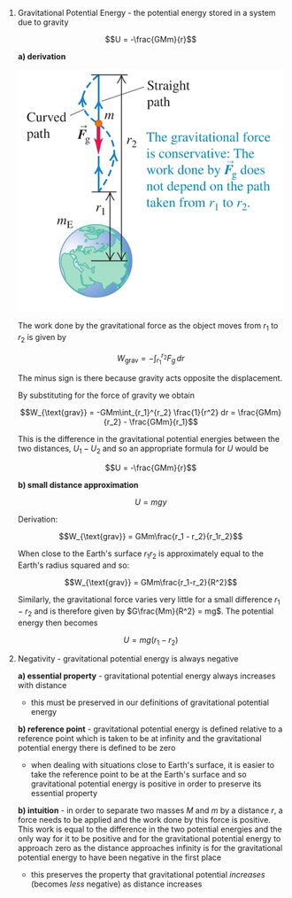 1. Gravitational Potential Energy - the potential energy stored in a system due to gravity
	
	$$U = -\frac{GMm}{r}$$
	
	**a) derivation**
	
	![Gravitational Potential Energy](Resources/Gravitational%20Potential%20Energy.jpg)
	
	The work done by the gravitational force as the object moves from $r_1$ to $r_2$ is given by
	
	$$W_{\text{grav}} = -\int_{r_1}^{r_2} F_g\, dr$$
	
	The minus sign is there because gravity acts opposite the displacement.
	
	By substituting for the force of gravity we obtain
	
	$$W_{\text{grav}} = -GMm\int_{r_1}^{r_2} \frac{1}{r^2} dr = \frac{GMm}{r_2} - \frac{GMm}{r_1}$$
	
	This is the difference in the gravitational potential energies between the two distances, $U_1 - U_2$ and so an appropriate formula for $U$ would be
	
	$$U = -\frac{GMm}{r}$$
	
	**b) small distance approximation**
	
	$$U = mgy$$
	
	Derivation:
	
	$$W_{\text{grav}} = GMm\frac{r_1 - r_2}{r_1r_2}$$
	
	When close to the Earth's surface $r_1r_2$ is approximately equal to the Earth's radius squared and so:
	
	$$W_{\text{grav}} = GMm\frac{r_1-r_2}{R^2}$$
	
	Similarly, the gravitational force varies very little for a small difference $r_1-r_2$ and is therefore given by $G\frac{Mm}{R^2} = mg$. The potential energy then becomes
	
	$$U = mg(r_1-r_2)$$

2. Negativity - gravitational potential energy is always negative
	
	**a) essential property** - gravitational potential energy always increases with distance
	- this must be preserved in our definitions of gravitational potential energy 
	
	**b) reference point** - gravitational potential energy is defined relative to a reference point which is taken to be at infinity and the gravitational potential energy there is defined to be zero
	- when dealing with situations close to Earth's surface, it is easier to take the reference point to be at the Earth's surface and so gravitational potential energy is positive in order to preserve its essential property 
	
	**b) intuition** - in order to separate two masses $M$ and $m$ by a distance $r$, a force needs to be applied and the work done by this force is positive. This work is equal to the difference in the two potential energies and the only way for it to be positive and for the gravitational potential energy to approach zero as the distance approaches infinity is for the gravitational potential energy to have been negative in the first place
	- this preserves the property that gravitational potential *increases* (becomes *less* negative) as distance increases


